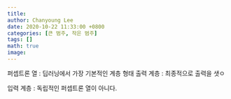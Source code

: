 ```yaml
---
title: 
author: Chanyoung Lee
date: 2020-10-22 11:33:00 +0800
categories: [큰 범주, 작은 범주]
tags: []
math: true
image: 
---
```


퍼셉트론 열 : 딥러닝에서 가장 기본적인 계층 형태
출력 계층 : 최종적으로 출력을 샛ㅇ

입력 계층 : 독립적인 퍼셉트론 열이 아니다.